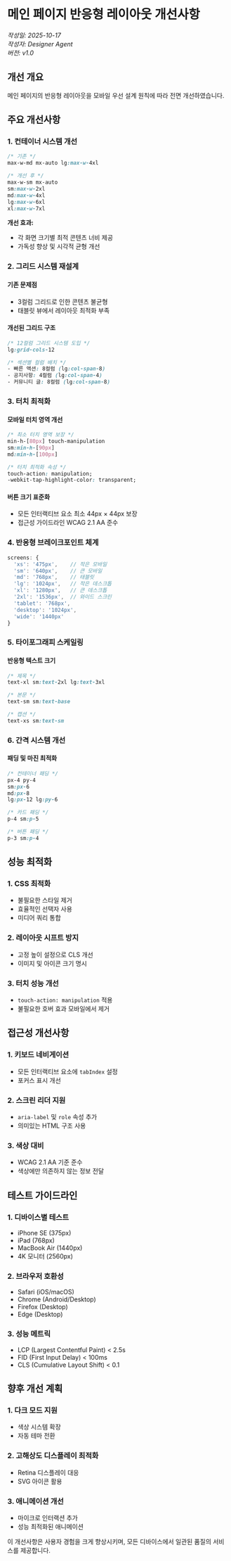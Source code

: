 # 메인 페이지 반응형 레이아웃 개선사항

*작성일: 2025-10-17*  
*작성자: Designer Agent*  
*버전: v1.0*

## 개선 개요

메인 페이지의 반응형 레이아웃을 모바일 우선 설계 원칙에 따라 전면 개선하였습니다.

## 주요 개선사항

### 1. 컨테이너 시스템 개선
```css
/* 기존 */
max-w-md mx-auto lg:max-w-4xl

/* 개선 후 */
max-w-sm mx-auto 
sm:max-w-2xl 
md:max-w-4xl 
lg:max-w-6xl 
xl:max-w-7xl
```

**개선 효과:**
- 각 화면 크기별 최적 콘텐츠 너비 제공
- 가독성 향상 및 시각적 균형 개선

### 2. 그리드 시스템 재설계

#### 기존 문제점
- 3컬럼 그리드로 인한 콘텐츠 불균형
- 태블릿 뷰에서 레이아웃 최적화 부족

#### 개선된 그리드 구조
```css
/* 12컬럼 그리드 시스템 도입 */
lg:grid-cols-12

/* 섹션별 컬럼 배치 */
- 빠른 액션: 8컬럼 (lg:col-span-8)
- 공지사항: 4컬럼 (lg:col-span-4)  
- 커뮤니티 글: 8컬럼 (lg:col-span-8)
```

### 3. 터치 최적화

#### 모바일 터치 영역 개선
```css
/* 최소 터치 영역 보장 */
min-h-[80px] touch-manipulation
sm:min-h-[90px]
md:min-h-[100px]

/* 터치 최적화 속성 */
touch-action: manipulation;
-webkit-tap-highlight-color: transparent;
```

#### 버튼 크기 표준화
- 모든 인터랙티브 요소 최소 44px × 44px 보장
- 접근성 가이드라인 WCAG 2.1 AA 준수

### 4. 반응형 브레이크포인트 체계

```javascript
screens: {
  'xs': '475px',    // 작은 모바일
  'sm': '640px',    // 큰 모바일
  'md': '768px',    // 태블릿
  'lg': '1024px',   // 작은 데스크톱
  'xl': '1280px',   // 큰 데스크톱
  '2xl': '1536px',  // 와이드 스크린
  'tablet': '768px',
  'desktop': '1024px',
  'wide': '1440px'
}
```

### 5. 타이포그래피 스케일링

#### 반응형 텍스트 크기
```css
/* 제목 */
text-xl sm:text-2xl lg:text-3xl

/* 본문 */
text-sm sm:text-base

/* 캡션 */
text-xs sm:text-sm
```

### 6. 간격 시스템 개선

#### 패딩 및 마진 최적화
```css
/* 컨테이너 패딩 */
px-4 py-4 
sm:px-6 
md:px-8 
lg:px-12 lg:py-6

/* 카드 패딩 */
p-4 sm:p-5

/* 버튼 패딩 */
p-3 sm:p-4
```

## 성능 최적화

### 1. CSS 최적화
- 불필요한 스타일 제거
- 효율적인 선택자 사용
- 미디어 쿼리 통합

### 2. 레이아웃 시프트 방지
- 고정 높이 설정으로 CLS 개선
- 이미지 및 아이콘 크기 명시

### 3. 터치 성능 개선
- `touch-action: manipulation` 적용
- 불필요한 호버 효과 모바일에서 제거

## 접근성 개선사항

### 1. 키보드 네비게이션
- 모든 인터랙티브 요소에 `tabIndex` 설정
- 포커스 표시 개선

### 2. 스크린 리더 지원
- `aria-label` 및 `role` 속성 추가
- 의미있는 HTML 구조 사용

### 3. 색상 대비
- WCAG 2.1 AA 기준 준수
- 색상에만 의존하지 않는 정보 전달

## 테스트 가이드라인

### 1. 디바이스별 테스트
- iPhone SE (375px)
- iPad (768px)
- MacBook Air (1440px)
- 4K 모니터 (2560px)

### 2. 브라우저 호환성
- Safari (iOS/macOS)
- Chrome (Android/Desktop)
- Firefox (Desktop)
- Edge (Desktop)

### 3. 성능 메트릭
- LCP (Largest Contentful Paint) < 2.5s
- FID (First Input Delay) < 100ms
- CLS (Cumulative Layout Shift) < 0.1

## 향후 개선 계획

### 1. 다크 모드 지원
- 색상 시스템 확장
- 자동 테마 전환

### 2. 고해상도 디스플레이 최적화
- Retina 디스플레이 대응
- SVG 아이콘 활용

### 3. 애니메이션 개선
- 마이크로 인터랙션 추가
- 성능 최적화된 애니메이션

이 개선사항은 사용자 경험을 크게 향상시키며, 모든 디바이스에서 일관된 품질의 서비스를 제공합니다.
